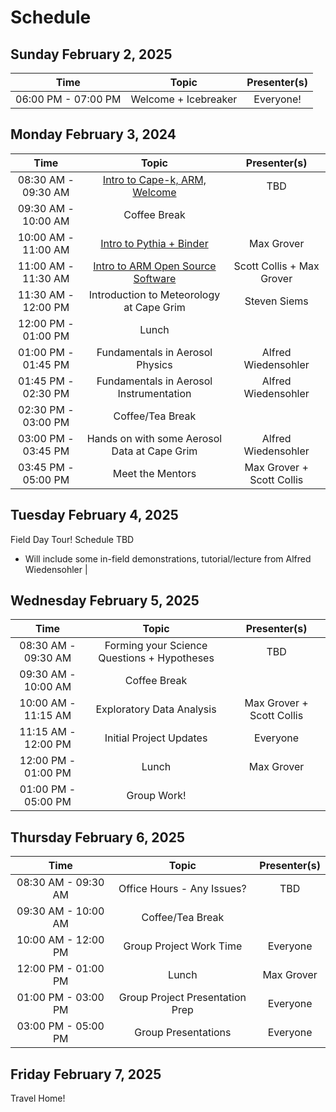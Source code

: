 # Schedule

## Sunday February 2, 2025

| Time                | Topic                  | Presenter(s)                       |
| :---:               |    :----:              |    :---:                           |
| 06:00 PM - 07:00 PM | Welcome + Icebreaker   | Everyone!                          |

## Monday February 3, 2024

| Time                 | Topic                                  | Presenter(s)                       |
| :---:                |    :----:                              |    :---:                           |
| 08:30 AM - 09:30 AM  | [Intro to Cape-k, ARM, Welcome](https://docs.google.com/presentation/d/1X1lc7fCF4jDaD_nUZ8l6X7-4O0ZR3eB7/edit?usp=sharing&ouid=104304750518137712212&rtpof=true&sd=true)                  | TBD     |
| 09:30 AM - 10:00 AM  | Coffee Break                           |                                    |
| 10:00 AM - 11:00 AM  | [Intro to Pythia + Binder](https://docs.google.com/presentation/d/1iZYW8Ch-pC5R0qn1eDfTA6YCqK1qugX4/edit?usp=sharing&ouid=104304750518137712212&rtpof=true&sd=true)            | Max Grover |
| 11:00 AM - 11:30 AM  | [Intro to ARM Open Source Software](https://docs.google.com/presentation/d/1e4IAEWNxw2ly8HTMcuz4fLhwpBNcrg2D/edit?usp=sharing&ouid=104304750518137712212&rtpof=true&sd=true)      | Scott Collis + Max Grover         |
| 11:30 AM - 12:00 PM  | Introduction to Meteorology at Cape Grim | Steven Siems        |
| 12:00 PM - 01:00 PM  | Lunch                                  |                                    |
| 01:00 PM - 01:45 PM  | Fundamentals in Aerosol Physics                          |    Alfred Wiedensohler                     |
| 01:45 PM - 02:30 PM  | Fundamentals in Aerosol Instrumentation                  |    Alfred Wiedensohler                     |
| 02:30 PM - 03:00 PM  | Coffee/Tea Break                       |                                    |
| 03:00 PM - 03:45 PM  | Hands on with some Aerosol Data at Cape Grim             | Alfred Wiedensohler                    |
| 03:45 PM - 05:00 PM  | Meet the Mentors                       | Max Grover + Scott Collis          |

## Tuesday February 4, 2025

Field Day Tour! Schedule TBD
- Will include some in-field demonstrations, tutorial/lecture from Alfred Wiedensohler
                          |

## Wednesday February 5, 2025

| Time                 | Topic                                  | Presenter(s)                       |
| :---:                |    :----:                              |    :---:                           |
| 08:30 AM - 09:30 AM  | Forming your Science Questions + Hypotheses        | TBD                         |
| 09:30 AM - 10:00 AM  | Coffee Break                           |                                    |
| 10:00 AM - 11:15 AM  | Exploratory Data Analysis     | Max Grover + Scott Collis        |
| 11:15 AM - 12:00 PM  | Initial Project Updates  | Everyone                      |
| 12:00 PM - 01:00 PM  | Lunch          | Max Grover                         |
| 01:00 PM - 05:00 PM  | Group Work!    |                                    |

## Thursday February 6, 2025

| Time                 | Topic                                  | Presenter(s)                       |
| :---:                |    :----:                              |    :---:                           |
| 08:30 AM - 09:30 AM  | Office Hours - Any Issues?        | TBD                         |
| 09:30 AM - 10:00 AM  | Coffee/Tea Break                  |                                    |
| 10:00 AM - 12:00 PM  | Group Project Work Time     | Everyone        |
| 12:00 PM - 01:00 PM  | Lunch          | Max Grover                         |
| 01:00 PM - 03:00 PM  | Group Project Presentation Prep |  Everyone                |                        |
| 03:00 PM - 05:00 PM  | Group Presentations |  Everyone                |                        |


## Friday February 7, 2025

Travel Home!
